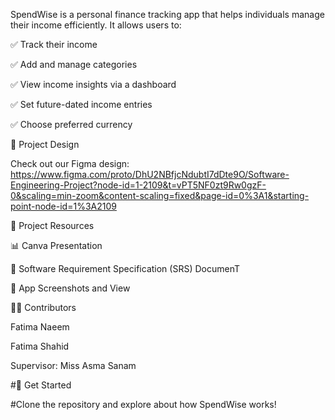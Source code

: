 
SpendWise is a personal finance tracking app that helps individuals manage their income efficiently. It allows users to:

✅ Track their income

✅ Add and manage categories

✅ View income insights via a dashboard

✅ Set future-dated income entries

✅ Choose preferred currency

📸 Project Design

Check out our Figma design: https://www.figma.com/proto/DhU2NBfjcNdubtI7dDte9O/Software-Engineering-Project?node-id=1-2109&t=vPT5NF0zt9Rw0gzF-0&scaling=min-zoom&content-scaling=fixed&page-id=0%3A1&starting-point-node-id=1%3A2109

📂 Project Resources

📊 Canva Presentation

📄 Software Requirement Specification (SRS) DocumenT 

🔗 App Screenshots and View

👨‍💻 Contributors

Fatima Naeem

Fatima Shahid

Supervisor: Miss Asma Sanam

#🚀 Get Started

#Clone the repository and explore about how SpendWise works!
